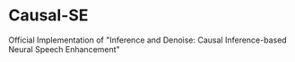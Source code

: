 # Causal-SE
Official Implementation of "Inference and Denoise: Causal Inference-based Neural Speech Enhancement"
